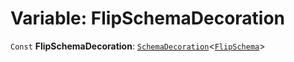 # Variable: FlipSchemaDecoration

`Const` **FlipSchemaDecoration**: [`SchemaDecoration`](/auto-docs/fixed-layout-editor/interfaces/SchemaDecoration-1.md)<[`FlipSchema`](/auto-docs/fixed-layout-editor/interfaces/FlipSchema.md)>
